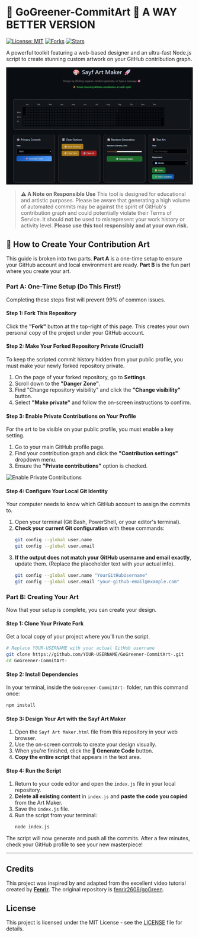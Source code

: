# 🎨 GoGreener-CommitArt 🚀 A WAY BETTER VERSION

[![License: MIT](https://img.shields.io/badge/License-MIT-blue.svg)](https://opensource.org/licenses/MIT)
[![Forks](https://img.shields.io/github/forks/zSayf/GoGreener-CommitArt-.svg)](https://github.com/zSayf/GoGreener-CommitArt-/network/members)
[![Stars](https://img.shields.io/github/stars/zSayf/GoGreener-CommitArt-.svg)](https://github.com/zSayf/GoGreener-CommitArt-/stargazers)

A powerful toolkit featuring a web-based designer and an ultra-fast Node.js script to create stunning custom artwork on your GitHub contribution graph.

![Tool Preview](https://raw.githubusercontent.com/zSayf/GoGreener-CommitArt-/main/Assests/Sayf%20Art%20Maker.png)

> **⚠️ A Note on Responsible Use**
> This tool is designed for educational and artistic purposes. Please be aware that generating a high volume of automated commits may be against the spirit of GitHub's contribution graph and could potentially violate their Terms of Service. It should **not** be used to misrepresent your work history or activity level. **Please use this tool responsibly and at your own risk.**

## 🚀 How to Create Your Contribution Art

This guide is broken into two parts. **Part A** is a one-time setup to ensure your GitHub account and local environment are ready. **Part B** is the fun part where you create your art.

### **Part A: One-Time Setup (Do This First!)**

Completing these steps first will prevent 99% of common issues.

#### Step 1: Fork This Repository

Click the **"Fork"** button at the top-right of this page. This creates your own personal copy of the project under your GitHub account.

#### Step 2: Make Your Forked Repository Private (Crucial!)

To keep the scripted commit history hidden from your public profile, you must make your newly forked repository private.

1.  On the page of your forked repository, go to **Settings**.
2.  Scroll down to the **"Danger Zone"**.
3.  Find "Change repository visibility" and click the **"Change visibility"** button.
4.  Select **"Make private"** and follow the on-screen instructions to confirm.

#### Step 3: Enable Private Contributions on Your Profile

For the art to be visible on your public profile, you must enable a key setting.

1.  Go to your main GitHub profile page.
2.  Find your contribution graph and click the **"Contribution settings"** dropdown menu.
3.  Ensure the **"Private contributions"** option is checked.

![Enable Private Contributions](https://i.giphy.com/rsiToCxIO6ePpYAuWH.webp)

#### Step 4: Configure Your Local Git Identity

Your computer needs to know which GitHub account to assign the commits to.

1.  Open your terminal (Git Bash, PowerShell, or your editor's terminal).
2.  **Check your current Git configuration** with these commands:
    ```bash
    git config --global user.name
    git config --global user.email
    ```
3.  **If the output does not match your GitHub username and email exactly**, update them. (Replace the placeholder text with your actual info).
    ```bash
    git config --global user.name "YourGitHubUsername"
    git config --global user.email "your-github-email@example.com"
    ```

### **Part B: Creating Your Art**

Now that your setup is complete, you can create your design.

#### Step 1: Clone Your Private Fork

Get a local copy of your project where you'll run the script.

```bash
# Replace YOUR-USERNAME with your actual GitHub username
git clone https://github.com/YOUR-USERNAME/GoGreener-CommitArt-.git
cd GoGreener-CommitArt-
```

#### Step 2: Install Dependencies

In your terminal, inside the `GoGreener-CommitArt-` folder, run this command once:

```bash
npm install
```

#### Step 3: Design Your Art with the Sayf Art Maker

1.  Open the `Sayf Art Maker.html` file from this repository in your web browser.
2.  Use the on-screen controls to create your design visually.
3.  When you're finished, click the **🚀 Generate Code** button.
4.  **Copy the entire script** that appears in the text area.

#### Step 4: Run the Script

1.  Return to your code editor and open the `index.js` file in your local repository.
2.  **Delete all existing content** in `index.js` and **paste the code you copied** from the Art Maker.
3.  Save the `index.js` file.
4.  Run the script from your terminal:
    ```bash
    node index.js
    ```

The script will now generate and push all the commits. After a few minutes, check your GitHub profile to see your new masterpiece!

---

## Credits

This project was inspired by and adapted from the excellent video tutorial created by **[Fenrir](https://www.youtube.com/@itsFenrir)**. The original repository is [fenrir2608/goGreen](https://github.com/fenrir2608/goGreen).

## License

This project is licensed under the MIT License - see the [LICENSE](LICENSE) file for details.
